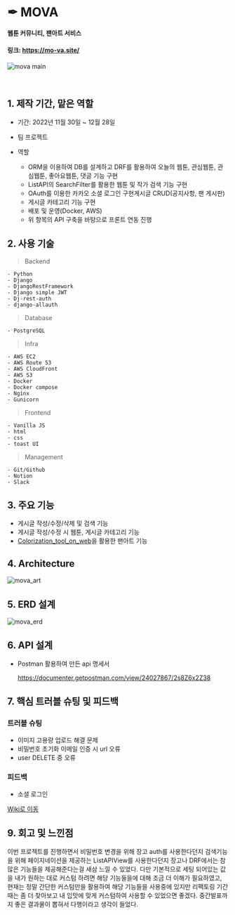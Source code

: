 # ✒ MOVA

#### 웹툰 커뮤니티, 팬아트 서비스
#### 링크: https://mo-va.site/
![mova main](https://user-images.githubusercontent.com/113073174/210253267-852c4c7d-81d4-46cf-8826-283d52110b05.png)


<br/>

## 1. 제작 기간, 맡은 역할

- 기간: 2022년 11월 30일 ~ 12월 28일
- 팀 프로젝트

- 역할


  - ORM을 이용하여 DB를 설계하고 DRF를 활용하여 오늘의 웹툰, 관심웹툰,  관심웹툰,  좋아요웹툰, 댓글 기능 구현
  - ListAPI의 SearchFilter를 활용한 웹툰 및 작가 검색 기능 구현
  - OAuth를 이용한 카카오 소셜 로그인 구현게시글 CRUD(공지사항, 팬 게시판)
  - 게시글 카테고리 기능 구현
  - 배포 및 운영(Docker, AWS)
  - 위 항목의 API 구축을 바탕으로 프론트 연동 진행

  
## 2. 사용 기술
  
  > Backend
  
    - Python
    - Django
    - DjangoRestFramework
    - Django simple JWT
    - Dj-rest-auth
    - django-allauth
     
    
  > Database
      
    
  
    - PostgreSQL
        
    
  > Infra
  
    - AWS EC2
    - AWS Route 53
    - AWS CloudFront
    - AWS S3
    - Docker
    - Docker compose
    - Nginx
    - Gunicorn
      
    
  > Frontend
    
    - Vanilla JS
    - html
    - css
    - toast UI
        
    
  > Management
  
    - Git/Github
    - Notion
    - Slack
    
  
    
 ## 3. 주요 기능
  
- 게시글 작성/수정/삭제 및 검색 기능
- 게시글 작성/수정 시 웹툰, 게시글 카테고리 기능
- [Colorization_tool_on_web](https://github.com/yangco-le/Colorization_Tool_on_Web)을 활용한 팬아트 기능


## 4. Architecture

![mova_art](https://user-images.githubusercontent.com/113073174/210240826-dd23a2bf-212c-4128-9bfa-062a1600c7e5.png)



## 5. ERD 설계


   ![mova_erd](https://user-images.githubusercontent.com/113073174/210240686-8703f3df-64b8-4de7-94d9-28b57e5c18a8.jpg)



## 6. API 설계

  - Postman 활용하여 만든 api 명세서

    https://documenter.getpostman.com/view/24027867/2s8Z6x2Z38
    
  
## 7. 핵심 트러블 슈팅 및 피드백


### 트러블 슈팅

- 이미지 고용량 업로드 해결 문제
- 비밀번호 초기화 이메일 인증 시 url 오류
- user DELETE 중 오류

### 피드백

- 소셜 로그인

[Wiki로 이동](https://github.com/jetaime95/MOVA_BACKEND/wiki/%ED%8A%B8%EB%9F%AC%EB%B8%94-%EC%8A%88%ED%8C%85-%EB%B0%8F-%ED%94%BC%EB%93%9C%EB%B0%B1)

 
 
 ## 9. 회고 및 느낀점
이번 프로젝트를 진행하면서 비밀번호 변경을 위해 장고 auth를 사용한다던지 검색기능을 위해 페이지네이션을 제공하는 ListAPIView를 사용한다던지 장고나 DRF에서는 참 많은 기능들을 제공해준다는걸 새삼 느낄 수 있었다. 다만 기본적으로 세팅 되어있는 값을 내가 원하는 대로 커스텀 하려면 해당 기능들을에 대해 조금 더 이해가 필요하였고, 현재는 정말 간단한 커스텀만을 활용하여 해당 기능들을 사용중에 있지만 리팩토링 기간 때는 좀 더 찾아보고 내 입맛에 맞게 커스텀하여 사용할 수 있었으면 좋겠다.
중간발표까지 좋은 결과물이 뽑혀서 다행이라고 생각이 들었다.
